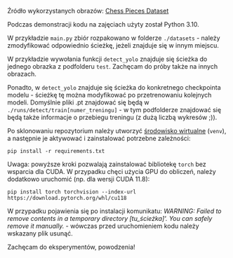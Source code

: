 Źródło wykorzystanych obrazów: [Chess Pieces Dataset](https://www.kaggle.com/datasets/ninadaithal/chess-pieces-dataset)

Podczas demonstracji kodu na zajęciach użyty został Python 3.10.

W przykładzie `main.py` zbiór rozpakowano w folderze `./datasets` - należy zmodyfikować odpowiednio ścieżkę, jeżeli znajduje się w innym miejscu.

W przykładzie wywołania funkcji `detect_yolo` znajduje się ścieżka do jednego obrazka z podfolderu `test`. Zachęcam do próby także na innych obrazach.

Ponadto, w `detect_yolo` znajduje się ścieżka do konkretnego checkpointa modelu - ścieżkę tę można modyfikować po przetrenowaniu kolejnych modeli. Domyślnie pliki .pt znajdować się będą w `./runs/detect/train[numer_treningu]` - w tym podfolderze znajdować się będą także informacje o przebiegu treningu (z dużą liczbą wykresów ;)).

Po sklonowaniu repozytorium należy utworzyć [środowisko wirtualne](https://docs.python.org/3/library/venv.html) (`venv`), 
a następnie je aktywować i zainstalować potrzebne zależności: 
```
pip install -r requirements.txt
```

Uwaga: powyższe kroki pozwalają zainstalować bibliotekę `torch` bez wsparcia dla CUDA. W przypadku chęci użycia GPU do obliczeń, należy dodatkowo uruchomić (np. dla wersji CUDA 11.8):
```
pip install torch torchvision --index-url https://download.pytorch.org/whl/cu118
```
W przypadku pojawienia się po instalacji komunikatu: _WARNING: Failed to remove contents in a temporary directory [tu_ścieżka]'.
  You can safely remove it manually._ - wówczas przed uruchomieniem kodu należy wskazany plik usunąć.


Zachęcam do eksperymentów, powodzenia!
